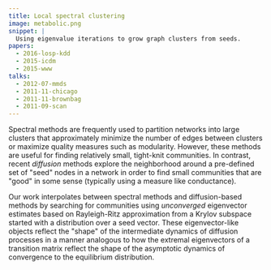 ```yaml
---
title: Local spectral clustering
image: metabolic.png
snippet: |
  Using eigenvalue iterations to grow graph clusters from seeds.
papers:
  - 2016-losp-kdd
  - 2015-icdm
  - 2015-www
talks:
  - 2012-07-mmds
  - 2011-11-chicago
  - 2011-11-brownbag
  - 2011-09-scan
---
```


Spectral methods are frequently used to partition networks into
large clusters that approximately minimize the number of edges
between clusters or maximize quality measures such as modularity.
However, these methods are useful for finding relatively small,
tight-knit communities.  In contrast, recent *diffusion* methods
explore the neighborhood around a pre-defined set of "seed" nodes
in a network in order to find small communities that are "good"
in some sense (typically using a measure like conductance).

Our work interpolates between spectral methods and diffusion-based
methods by searching for communities using *unconverged* eigenvector
estimates based on Rayleigh-Ritz approximation from a Krylov subspace
started with a distribution over a seed vector.  These eigenvector-like
objects reflect the "shape" of the intermediate dynamics of diffusion
processes in a manner analogous to how the extremal eigenvectors of
a transition matrix reflect the shape of the asymptotic dynamics of
convergence to the equilibrium distribution.
